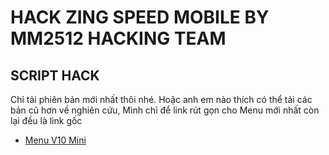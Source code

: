 # HACK ZING SPEED MOBILE BY MM2512 HACKING TEAM

## SCRIPT HACK
Chỉ tải phiên bản mới nhất thôi nhé. Hoặc anh em nào thích có thể tải các bản cũ hơn về nghiên cứu, Mình chỉ để link rút gọn cho Menu mới nhất còn lại đều là link gốc
- [Menu V10 Mini](https://share4you.pro/sSg2S2Ra)
